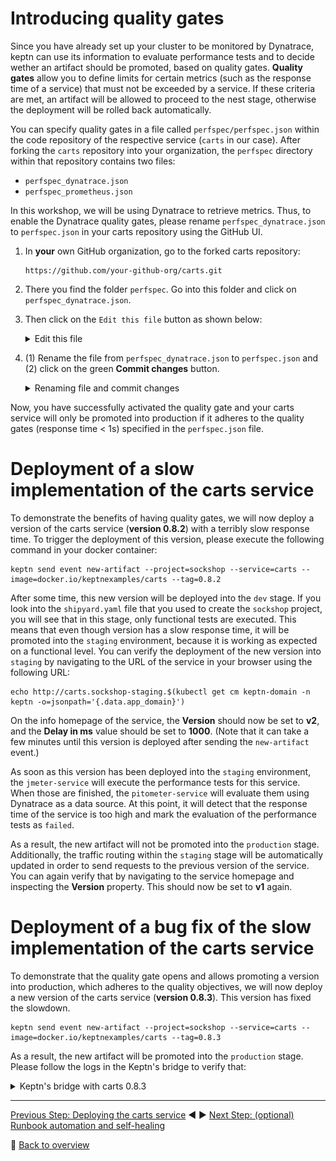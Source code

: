 # Introducing quality gates

Since you have already set up your cluster to be monitored by Dynatrace, keptn can use its information to evaluate performance tests and to decide wether an artifact should be promoted, based on quality gates. **Quality gates** allow you to define limits for certain metrics (such as the response time of a service) that must not be exceeded by a service. If these criteria are met, an artifact will be allowed to proceed to the nest stage, otherwise the deployment will be rolled back automatically. 

You can specify quality gates in a file called `perfspec/perfspec.json` within the code repository of the respective service (`carts` in our case).
After forking the `carts` repository into your organization, the `perfspec` directory within that repository contains two files:

  - `perfspec_dynatrace.json`
  - `perfspec_prometheus.json`

In this workshop, we will be using Dynatrace to retrieve metrics. Thus, to enable the Dynatrace quality gates, please rename `perfspec_dynatrace.json` to `perfspec.json` in your carts repository using the GitHub UI.

1. In **your** own GitHub organization, go to the forked carts repository:

    ```console
    https://github.com/your-github-org/carts.git
    ```

1. There you find the folder `perfspec`. Go into this folder and click on `perfspec_dynatrace.json`.

1. Then click on the `Edit this file` button as shown below:
    <details><summary>Edit this file</summary>
    <img src="images/edit_file.png" width="100%"/>
    </details>

1. (1) Rename the file from `perfspec_dynatrace.json` to `perfspec.json` and (2) click on the green **Commit changes** button. 
    <details><summary>Renaming file and commit changes</summary>
    <img src="images/renaming_file.png" width="100%"/>
    </details>

Now, you have successfully activated the quality gate and your carts service will only be promoted into production if it adheres to the quality gates (response time < 1s) specified in the `perfspec.json` file.

# Deployment of a slow implementation of the carts service

To demonstrate the benefits of having quality gates, we will now deploy a version of the carts service (**version 0.8.2**) with a terribly slow response time. To trigger the deployment of this version, please execute the following command in your docker container:

  ```console
  keptn send event new-artifact --project=sockshop --service=carts --image=docker.io/keptnexamples/carts --tag=0.8.2
  ```

After some time, this new version will be deployed into the `dev` stage. If you look into the `shipyard.yaml` file that you used to create the `sockshop` project, you will see that in this stage, only functional tests are executed. This means that even though version has a slow response time, it will be promoted into the `staging` environment, because it is working as expected on a functional level. You can verify the deployment of the new version into `staging` by navigating to the URL of the service in your browser using the following URL:

  ```console
  echo http://carts.sockshop-staging.$(kubectl get cm keptn-domain -n keptn -o=jsonpath='{.data.app_domain}')
  ```

On the info homepage of the service, the **Version** should now be set to **v2**, and the **Delay in ms** value should be set to **1000**. (Note that it can take a few minutes until this version is deployed after sending the `new-artifact` event.)

As soon as this version has been deployed into the `staging` environment, the `jmeter-service` will execute the performance tests for this service. When those are finished, the `pitometer-service` will evaluate them using Dynatrace as a data source. At this point, it will detect that the response time of the service is too high and mark the evaluation of the performance tests as `failed`.

As a result, the new artifact will not be promoted into the `production` stage. Additionally, the traffic routing within the `staging` stage will be automatically updated in order to send requests to the previous version of the service. You can again verify that by navigating to the service homepage and inspecting the **Version** property. This should now be set to **v1** again.

# Deployment of a bug fix of the slow implementation of the carts service

To demonstrate that the quality gate opens and allows promoting a version into production, which adheres to the quality objectives, we will now deploy a new version of the carts service (**version 0.8.3**). This version has fixed the slowdown.

  ```console
  keptn send event new-artifact --project=sockshop --service=carts --image=docker.io/keptnexamples/carts --tag=0.8.3
  ```

As a result, the new artifact will be promoted into the `production` stage. Please follow the logs in the Keptn's bridge to verify that:

<details><summary>Keptn's bridge with carts 0.8.3</summary>
<img src="images/keptn_bridge.png" width="100%"/>
</details>

---

[Previous Step: Deploying the carts service](../02_Deploying_the_carts_service) :arrow_backward: :arrow_forward: [Next Step: (optional) Runbook automation and self-healing](../04_Runbook_Automation_and_Self_Healing)

:arrow_up_small: [Back to overview](https://github.com/johannes-b/keptn-hackfest2019#overview)